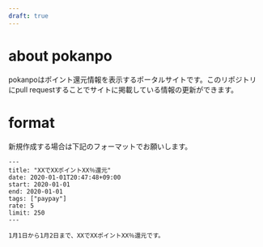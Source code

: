 ```yaml
---
draft: true
---
```


# about pokanpo

pokanpoはポイント還元情報を表示するポータルサイトです。このリポジトリにpull requestすることでサイトに掲載している情報の更新ができます。

# format

新規作成する場合は下記のフォーマットでお願いします。

```
---
title: "XXでXXポイントXX％還元"
date: 2020-01-01T20:47:48+09:00
start: 2020-01-01
end: 2020-01-01
tags: ["paypay"]
rate: 5
limit: 250
---

1月1日から1月2日まで、XXでXXポイントXX％還元です。

```
